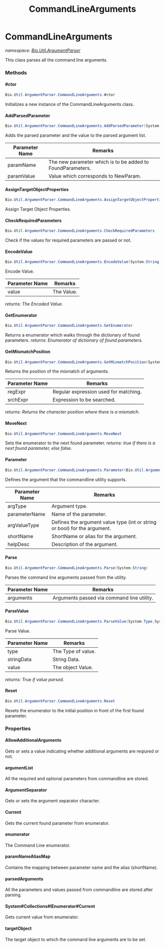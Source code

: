 ﻿---
title: CommandLineArguments
---

# CommandLineArguments
_namespace: [Bio.Util.ArgumentParser](N-Bio.Util.ArgumentParser.html)_

This class parses all the command line arguments.

### Methods

#### #ctor
```csharp
Bio.Util.ArgumentParser.CommandLineArguments.#ctor
```
Initializes a new instance of the CommandLineArguments class.

#### AddParsedParameter
```csharp
Bio.Util.ArgumentParser.CommandLineArguments.AddParsedParameter(System.String,System.String)
```
Adds the parsed parameter and the value to the parsed argument list.

|Parameter Name|Remarks|
|--------------|-------|
|paramName|The new parameter which is to be added to FoundParameters.|
|paramValue|Value which corresponds to NewParam.|


#### AssignTargetObjectProperties
```csharp
Bio.Util.ArgumentParser.CommandLineArguments.AssignTargetObjectProperties
```
Assign Target Object Properties.

#### CheckRequiredParameters
```csharp
Bio.Util.ArgumentParser.CommandLineArguments.CheckRequiredParameters
```
Check if the values for required parameters are passed or not.

#### EncodeValue
```csharp
Bio.Util.ArgumentParser.CommandLineArguments.EncodeValue(System.String)
```
Encode Value.

|Parameter Name|Remarks|
|--------------|-------|
|value|The Value.|

_returns: The Encoded Value._

#### GetEnumerator
```csharp
Bio.Util.ArgumentParser.CommandLineArguments.GetEnumerator
```
Returns a enumerator which walks through the dictionary of found parameters.
_returns: Enumerator of dictionary of found parameters._

#### GetMismatchPosition
```csharp
Bio.Util.ArgumentParser.CommandLineArguments.GetMismatchPosition(System.String,System.String)
```
Returns the position of the mismatch of arguments.

|Parameter Name|Remarks|
|--------------|-------|
|regExpr|Regular expression used for matching.|
|srchExpr|Expression to be searched.|

_returns: Returns the character position where there is a mismatch._

#### MoveNext
```csharp
Bio.Util.ArgumentParser.CommandLineArguments.MoveNext
```
Sets the enumerator to the next found parameter.
_returns: true if there is a next found parameter, else false._

#### Parameter
```csharp
Bio.Util.ArgumentParser.CommandLineArguments.Parameter(Bio.Util.ArgumentParser.ArgumentType,System.String,Bio.Util.ArgumentParser.ArgumentValueType,System.String,System.String)
```
Defines the argument that the commandline utility supports.

|Parameter Name|Remarks|
|--------------|-------|
|argType|Argument type.|
|parameterName|Name of the parameter.|
|argValueType|Defines the argument value type (int or string or bool) for the argument.|
|shortName|ShortName or alias for the argument.|
|helpDesc|Description of the argument.|


#### Parse
```csharp
Bio.Util.ArgumentParser.CommandLineArguments.Parse(System.String)
```
Parses the command line arguments passed from the utility.

|Parameter Name|Remarks|
|--------------|-------|
|arguments|Arguments passed via command line utility.|


#### ParseValue
```csharp
Bio.Util.ArgumentParser.CommandLineArguments.ParseValue(System.Type,System.String,System.Object@)
```
Parse Value.

|Parameter Name|Remarks|
|--------------|-------|
|type|The Type of value.|
|stringData|String Data.|
|value|The object Value.|

_returns: True if value parsed._

#### Reset
```csharp
Bio.Util.ArgumentParser.CommandLineArguments.Reset
```
Resets the enumerator to the initial position in front of the first found parameter.



### Properties

#### AllowAdditionalArguments
Gets or sets a value indicating whether additional arguments are reqiured or not.
#### argumentList
All the required and optional parameters from commandline are stored.
#### ArgumentSeparator
Gets or sets the argument separator character.
#### Current
Gets the current found parameter from enumerator.
#### enumerator
The Command Line enumerator.
#### paramNameAliasMap
Contains the mapping between parameter name and the alias (shortName).
#### parsedArguments
All the parameters and values passed from commandline are stored after parsing.
#### System#Collections#IEnumerator#Current
Gets current value from enumerator.
#### targetObject
The target object to which the command line arguments are to be set.

